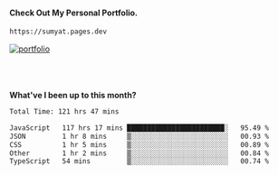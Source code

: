#### Check Out My Personal Portfolio.
````bash
https://sumyat.pages.dev
````

<a href='https://sumyat.pages.dev/'>
    <img src='https://user-images.githubusercontent.com/108873224/211860821-15c31441-8db7-4fb7-8537-28a0c11e9408.png' alt='portfolio' align='center' />
</a>


<br />
<br />


<br />
<br />

**What've I been up to this month?**

<!--START_SECTION:waka-->

```txt
Total Time: 121 hrs 47 mins

JavaScript   117 hrs 17 mins ████████████████████████░   95.49 %
JSON         1 hr 8 mins     ▒░░░░░░░░░░░░░░░░░░░░░░░░   00.93 %
CSS          1 hr 5 mins     ▒░░░░░░░░░░░░░░░░░░░░░░░░   00.89 %
Other        1 hr 2 mins     ▒░░░░░░░░░░░░░░░░░░░░░░░░   00.84 %
TypeScript   54 mins         ▒░░░░░░░░░░░░░░░░░░░░░░░░   00.74 %
```

<!--END_SECTION:waka-->




